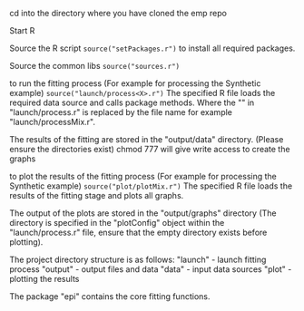 cd into the directory where you have cloned the emp repo

Start R

Source the R script 
`source("setPackages.r")` 
to install all required packages.

Source the common libs
`source("sources.r")`

to run the fitting process (For example for processing the Synthetic example)
`source("launch/process<X>.r")`
The specified R file loads the required data source and calls package methods. Where the "<X>" in "launch/process<X>.r" is replaced by the file name for example "launch/processMix.r".

The results of the fitting are stored in the "output/data" directory.
(Please ensure the directories exist)
chmod 777 will give write access to create the graphs 

to plot the results of the fitting process (For example for processing the Synthetic example)
`source("plot/plotMix.r")`
The specified R file loads the results of the fitting stage and plots all graphs.

The output of the plots are stored in the "output/graphs" directory (The directory is specified in the "plotConfig" object within the "launch/process<X>.r" file, ensure that the empty directory exists before plotting).

The project directory structure is as follows:
    "launch" - launch fitting process
    "output" - output files and data
    "data" - input data sources
    "plot" - plotting the results

The package "epi" contains the core fitting functions.

